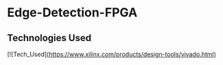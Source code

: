 # Edge-Detection-FPGA

## Technologies Used
[![Tech_Used][(https://www.xilinx.com/products/design-tools/vivado.html)](https://www.xilinx.com/products/design-tools/vivado.html)
